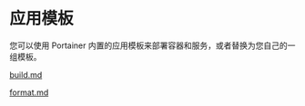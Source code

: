 # 应用模板

您可以使用 Portainer 内置的应用模板来部署容器和服务，或者替换为您自己的一组模板。

[build.md](build.md)

[format.md](format.md)
